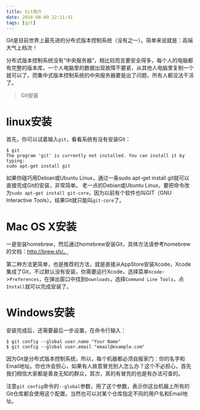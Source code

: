 ```yaml
---
title: Git简介
date: 2016-08-09 22:11:41
tags: [git]
---
```

Git是目前世界上最先进的分布式版本控制系统（没有之一）。简单来说就是：高端大气上档次！
<!--more-->

分布式版本控制系统没有“中央服务器”，相比较而言要安全得多，每个人的电脑都有完整的版本库，一个人电脑里的数据出现故障不要紧，从其他人电脑里复制一个就可以了。而集中式版本控制系统的中央服务器要是出了问题，所有人都没法干活了。

>   Git安装

#   linux安装

首先，你可以试着输入`git`，看看系统有没有安装Git：

    $ git
    The program 'git' is currently not installed. You can install it by typing:
    sudo apt-get install git
如果你碰巧用Debian或Ubuntu Linux，通过一条sudo apt-get install git就可以直接完成Git的安装，非常简单。
老一点的Debian或Ubuntu Linux，要把命令改为`sudo apt-get install git-core`，因为以前有个软件也叫GIT（GNU Interactive Tools），结果Git就只能叫`git-core`了。

#   Mac OS X安装

一是安装homebrew，然后通过homebrew安装Git，具体方法请参考homebrew的文档：http://brew.sh/。

第二种方法更简单，也是推荐的方法，就是直接从AppStore安装Xcode，Xcode集成了Git，不过默认没有安装，你需要运行Xcode，选择菜单`Xcode`->`Preferences`，在弹出窗口中找到`Downloads`，选择`Command Line Tools`，点`Install`就可以完成安装了。

#   Windows安装

安装完成后，还需要最后一步设置，在命令行输入：

    $ git config --global user.name "Your Name"
    $ git config --global user.email "email@example.com"

因为Git是分布式版本控制系统，所以，每个机器都必须自报家门：你的名字和Email地址。你也许会担心，如果有人故意冒充别人怎么办？这个不必担心，首先我们相信大家都是善良无知的群众，其次，真的有冒充的也是有办法可查的。

注意`git config`命令的`--global`参数，用了这个参数，表示你这台机器上所有的Git仓库都会使用这个配置，当然也可以对某个仓库指定不同的用户名和Email地址。